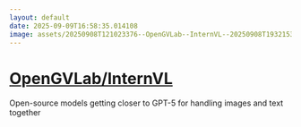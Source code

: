 ```yaml
---
layout: default
date: 2025-09-09T16:58:35.014108
image: assets/20250908T121023376--OpenGVLab--InternVL--20250908T193215327--cropped.png
---
```


# [OpenGVLab/InternVL](https://github.com/OpenGVLab/InternVL)

Open-source models getting closer to GPT-5 for handling images and text together
